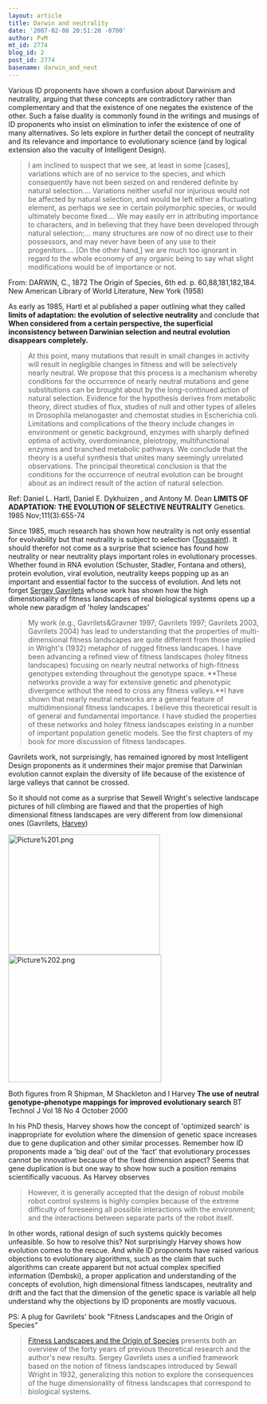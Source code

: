 ```yaml
---
layout: article
title: Darwin and neutrality
date: '2007-02-08 20:51:20 -0700'
author: PvM
mt_id: 2774
blog_id: 2
post_id: 2774
basename: darwin_and_neut
---
```

Various ID proponents have shown a confusion about Darwinism and neutrality, arguing that these concepts are contradictory rather than complementary and that the existence of one negates the existence of the other. Such a false duality is commonly found in the writings and musings of ID proponents who insist on elimination to infer the existence of one of many alternatives. So lets explore in further detail the concept of neutrality and its relevance and importance to evolutionary science (and by logical extension also the vacuity of Intelligent Design).

> I am inclined to suspect that we see, at least in some \[cases\], variations which are of no service to the species, and which consequently have not been seized on and rendered definite by natural selection.... Variations neither useful nor injurious would not be affected by natural selection, and would be left either a fluctuating element, as perhaps we see in certain polymorphic species, or would ultimately become fixed.... We may easily err in attributing importance to characters, and in believing that they have been developed through natural selection;... many structures are now of no direct use to their possessors, and may never have been of any use to their progenitors.... \[On the other hand,\] we are much too ignorant in regard to the whole economy of any organic being to say what slight modifications would be of importance or not.

From: DARWIN, C., 1872 The Origin of Species, 6th ed. p. 60,88,181,182,184. New American Library  of World Literature, New York (1958)

As early as 1985, Hartl et al published a paper outlining what they called **limits of adaptation: the evolution of selective neutrality** and conclude that **When considered from a certain perspective, the superficial inconsistency  between Darwinian selection and neutral evolution disappears completely.**

> At this point, many mutations that result in small changes in activity will result in negligible changes in fitness and will be selectively nearly neutral. We propose that this process is a mechanism whereby conditions for the occurrence of nearly neutral mutations and gene substitutions can be brought about by the long-continued action of natural selection. Evidence for the hypothesis derives from metabolic theory, direct studies of flux, studies of null and other types of alleles in Drosophila melanogaster and chemostat studies in Escherichia coli. Limitations and complications of the theory include changes in environment or genetic background, enzymes with sharply defined optima of activity, overdominance, pleiotropy, multifunctional enzymes and branched metabolic pathways. We conclude that the theory is a useful synthesis that unites many seemingly unrelated observations. The principal theoretical conclusion is that the conditions for the occurrence of neutral evolution can be brought about as an indirect result of the action of natural selection.

Ref: Daniel L. Hartl, Daniel E. Dykhuizen , and Antony M. Dean **LIMITS OF ADAPTATION: THE EVOLUTION OF SELECTIVE NEUTRALITY** Genetics. 1985 Nov;111(3):655-74

Since 1985, much research has shown how neutrality is not only essential for evolvability but that neutrality is subject to selection ([Toussaint](http://homepages.inf.ed.ac.uk/mtoussai/publications/index.html)). It should therefor not come as a surprise that science has found how neutrality or near neutrality plays important roles in evolutionary processes. Whether found in RNA evolution (Schuster, Stadler, Fontana and others), protein evolution, viral evolution, neutrality keeps popping up as an important and essential factor to the success of evolution. And lets not forget [Sergey Gavrilets](http://www.tiem.utk.edu/~gavrila/) whose work has shown how the high dimenstionality of fitness landscapes of real biological systems opens up a whole new paradigm of 'holey landscapes'

> My work (e.g., Gavrilets&Gravner 1997; Gavrilets 1997; Gavrilets 2003, Gavrilets 2004) has lead to understanding that the properties of multi-dimensional fitness landscapes are quite different from those implied in Wright's (1932) metaphor of rugged fitness landscapes. I have been advancing a refined view of fitness landscapes (holey fitness landscapes) focusing on nearly neutral networks of high-fitness genotypes extending throughout the genotype space. **These networks provide a way for extensive genetic and phenotypic divergence without the need to cross any fitness valleys.**I have shown that nearly neutral networks are a general feature of multidimensional fitness landscapes. I believe this theoretical result is of general and fundamental importance. I have studied the properties of these networks and holey fitness landscapes existing in a number of important population genetic models. See the first chapters of my book for more discussion of fitness landscapes.


Gavrilets work, not surprisingly, has remained ignored by most Intelligent Design proponents as it undermines their major premise that Darwinian evolution cannot explain the diversity of life because of the existence of large valleys that cannot be crossed.

So it should not come as a surprise that Sewell Wright's selective landscape pictures of hill climbing are flawed and that the properties of high dimensional fitness landscapes are very different from low dimensional ones (Gavrilets, [Harvey](http://www.cogs.susx.ac.uk/users/inmanh/inman_thesis.html))

<img src="/PT/uploads/2007/Picture%201.png" alt="Picture%201.png" width="304" height="241" />

<img src="/PT/uploads/2007/Picture%202.png" alt="Picture%202.png" width="307" height="256" />

Both figures from R Shipman, M Shackleton and I Harvey **The use of neutral genotype-phenotype mappings for improved evolutionary search** BT Technol J Vol  18 No 4 October 2000

In his PhD thesis, Harvey shows how the concept of 'optimized search' is inappropriate for evolution where the dimension of genetic space increases due to gene duplication and other similar processes. Remember how ID proponents made a 'big deal' out of the 'fact' that evolutionary processes cannot be innovative because of the fixed dimension aspect? Seems that gene duplication is but one way to show how such a position remains scientifically vacuous. As Harvey observes

> However, it is generally accepted that the design of robust mobile robot control systems is highly complex because of the extreme difficulty of foreseeing all possible interactions with the environment; and the interactions between separate parts of the robot itself.

In other words, rational design of such systems quickly becomes unfeasible. So how to resolve this? Not surprisingly Harvey shows how evolution comes to the rescue. And while ID proponents have raised various objections to evolutionary algorithms, such as the claim that such algorithms can create apparent but not actual complex specified information (Dembski), a proper application and understanding of the concepts of evolution, high dimensional fitness landscapes, neutrality and drift and the fact that the  dimension of the genetic space is variable all help understand why the objections by ID proponents are mostly vacuous.

PS: A plug for Gavrilets'  book "Fitness Landscapes and the Origin of Species"

> [Fitness Landscapes and the Origin of Species](http://press.princeton.edu/titles/7799.html) presents both an overview of the forty years of previous theoretical research and the author's new results. Sergey Gavrilets uses a unified framework based on the notion of fitness landscapes introduced by Sewall Wright in 1932, generalizing this notion to explore the consequences of the huge dimensionality of fitness landscapes that correspond to biological systems.

